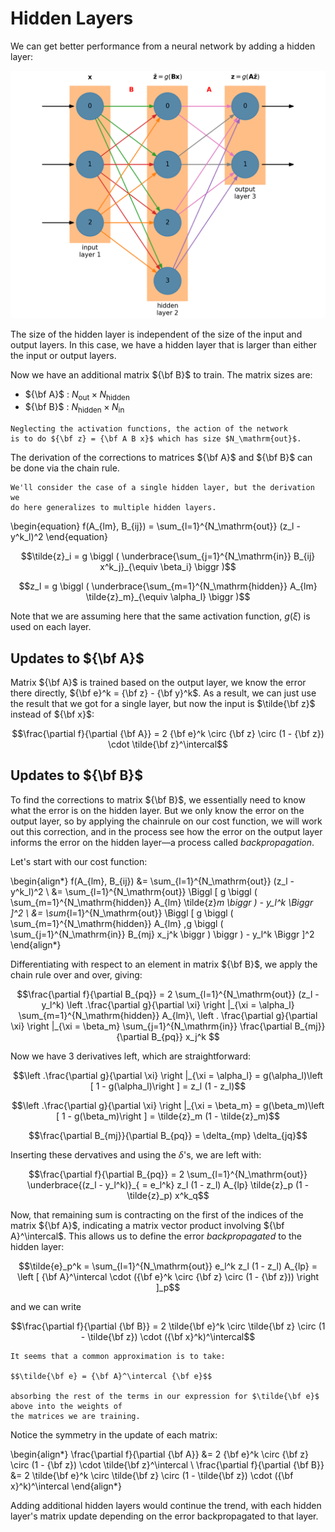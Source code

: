 # Hidden Layers


 We can get better performance from a neural network by adding a hidden layer:

![hidden layers](nn_fig_hidden.png)

The size of the hidden layer is independent of the size of the input and output
layers.  In this case, we have a hidden layer that is larger
than either the input or output layers.

Now we have an additional matrix ${\bf B}$ to train.  The matrix sizes are:

* ${\bf A}$ : $N_\mathrm{out} \times N_\mathrm{hidden}$
* ${\bf B}$ : $N_\mathrm{hidden} \times N_\mathrm{in}$


```{note}
Neglecting the activation functions, the action of the network
is to do ${\bf z} = {\bf A B x}$ which has size $N_\mathrm{out}$.
```

The derivation of the corrections to matrices ${\bf A}$ and ${\bf B}$ can be done
via the chain rule.

```{info}
We'll consider the case of a single hidden layer, but the derivation we
do here generalizes to multiple hidden layers.
```

\begin{equation}
f(A_{lm}, B_{ij}) = \sum_{l=1}^{N_\mathrm{out}} (z_l - y^k_l)^2
\end{equation}                  

$$\tilde{z}_i = g \biggl ( \underbrace{\sum_{j=1}^{N_\mathrm{in}} B_{ij} x^k_j}_{\equiv \beta_i} \biggr )$$

$$z_l = g \biggl ( \underbrace{\sum_{m=1}^{N_\mathrm{hidden}} A_{lm} \tilde{z}_m}_{\equiv \alpha_l} \biggr )$$

Note that we are assuming here that the same activation function, $g(\xi)$
is used on each layer.

## Updates to ${\bf A}$

Matrix ${\bf A}$ is trained based on the output layer, we know the error there
directly, ${\bf e}^k = {\bf z} - {\bf y}^k$.  As a result, we can just use
the result that we got for a single layer, but now the input is $\tilde{\bf z}$
instead of ${\bf x}$:

$$\frac{\partial f}{\partial {\bf A}} = 2 {\bf e}^k \circ {\bf z} \circ (1 - {\bf z}) \cdot \tilde{\bf z}^\intercal$$

## Updates to ${\bf B}$

To find the corrections to matrix ${\bf B}$, we essentially need to know what the
error is on the hidden layer.  But we only know the error on the output layer, so
by applying the chainrule on our cost function, we will work out this correction,
and in the process see how the error on the output layer informs the error on the
hidden layer&mdash;a process called _backpropagation_.

Let's start with our cost function:

\begin{align*}
f(A_{lm}, B_{ij}) &= \sum_{l=1}^{N_\mathrm{out}} (z_l - y^k_l)^2 \\
                  &= \sum_{l=1}^{N_\mathrm{out}} \Biggl [ g \biggl ( \sum_{m=1}^{N_\mathrm{hidden}} A_{lm} \tilde{z}_m \biggr ) - y_l^k \Biggr ]^2 \\
                  &= \sum_{l=1}^{N_\mathrm{out}} \Biggl [ g \biggl ( \sum_{m=1}^{N_\mathrm{hidden}} A_{lm} \,g \biggl ( \sum_{j=1}^{N_\mathrm{in}} B_{mj} x_j^k \biggr ) \biggr ) - y_l^k \Biggr ]^2
\end{align*}                  

Differentiating with respect to an element in matrix ${\bf B}$, we apply the chain rule over and over,
giving:

$$\frac{\partial f}{\partial B_{pq}} = 2 \sum_{l=1}^{N_\mathrm{out}} (z_l - y_l^k)
    \left .\frac{\partial g}{\partial \xi} \right |_{\xi = \alpha_l}
    \sum_{m=1}^{N_\mathrm{hidden}} A_{lm}\, \left . \frac{\partial g}{\partial \xi} \right |_{\xi = \beta_m}
    \sum_{j=1}^{N_\mathrm{in}} \frac{\partial B_{mj}}{\partial B_{pq}} x_j^k $$
    
     
Now we have 3 derivatives left, which are straightforward:

$$\left .\frac{\partial g}{\partial \xi} \right |_{\xi = \alpha_l} = g(\alpha_l)\left [ 1 - g(\alpha_l)\right ]
   = z_l (1 - z_l)$$

$$\left .\frac{\partial g}{\partial \xi} \right |_{\xi = \beta_m} = g(\beta_m)\left [ 1 - g(\beta_m)\right ]
   = \tilde{z}_m (1 - \tilde{z}_m)$$

$$\frac{\partial B_{mj}}{\partial B_{pq}} = \delta_{mp} \delta_{jq}$$

Inserting these dervatives and using the $\delta$'s, we are left with:

$$\frac{\partial f}{\partial B_{pq}} = 2 \sum_{l=1}^{N_\mathrm{out}}
   \underbrace{(z_l - y_l^k)}_{ = e_l^k} z_l (1 - z_l) A_{lp} \tilde{z}_p (1 - \tilde{z}_p) x^k_q$$
   
Now, that remaining sum is contracting on the first of the indices of
the matrix ${\bf A}$, indicating a matrix vector product involving
${\bf A}^\intercal$.  This allows us to define the error _backpropagated_ to the hidden layer:

$$\tilde{e}_p^k = \sum_{l=1}^{N_\mathrm{out}} e_l^k z_l (1 - z_l) A_{lp} 
   = \left [ {\bf A}^\intercal  \cdot ({\bf e}^k \circ {\bf z} \circ (1 - {\bf z})) \right ]_p$$

and we can write

$$\frac{\partial f}{\partial {\bf B}} = 2 \tilde{\bf e}^k \circ \tilde{\bf z} \circ (1 - \tilde{\bf z}) \cdot ({\bf x}^k)^\intercal$$

```{note}
It seems that a common approximation is to take:

$$\tilde{\bf e} = {\bf A}^\intercal {\bf e}$$

absorbing the rest of the terms in our expression for $\tilde{\bf e}$ above into the weights of
the matrices we are training.
```

Notice the symmetry in the update of each matrix:

\begin{align*}
\frac{\partial f}{\partial {\bf A}} &= 2 {\bf e}^k \circ {\bf z} \circ (1 - {\bf z}) \cdot \tilde{\bf z}^\intercal \\
\frac{\partial f}{\partial {\bf B}} &= 2 \tilde{\bf e}^k \circ \tilde{\bf z} \circ (1 - \tilde{\bf z}) \cdot ({\bf x}^k)^\intercal
\end{align*}

Adding additional hidden layers would continue the trend, with each hidden layer's matrix update depending
on the error backpropagated to that layer.
